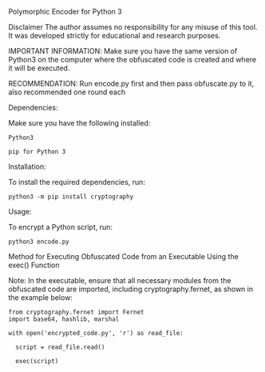 Polymorphic Encoder for Python 3

Disclaimer
The author assumes no responsibility for any misuse of this tool. It was developed strictly for educational and research purposes.

IMPORTANT INFORMATION: Make sure you have the same version of Python3 on the computer where the obfuscated code is created and where it will be executed.

RECOMMENDATION: Run encode.py first and then pass obfuscate.py to it, also recommended one round each

Dependencies:

Make sure you have the following installed:

    Python3

    pip for Python 3


Installation:

To install the required dependencies, run:

    python3 -m pip install cryptography

Usage:

To encrypt a Python script, run:

    python3 encode.py

Method for Executing Obfuscated Code from an Executable Using the exec() Function

Note: In the executable, ensure that all necessary modules from the obfuscated code are imported, including cryptography.fernet, as shown in the example below:

    from cryptography.fernet import Fernet
    import base64, hashlib, marshal
    
    with open('encrypted_code.py', 'r') as read_file:
    
      script = read_file.read()
      
      exec(script)
